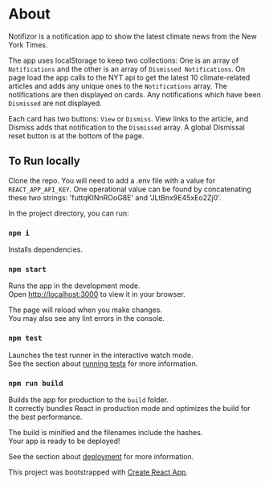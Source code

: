 # About

Notifizor is a notification app to show the latest climate news from the New York Times.

The app uses localStorage to keep two collections: One is an array of `Notifications` and the other is an array of `Dismissed Notifications`. On page load the app calls to the NYT api to get the latest 10 climate-related articles and adds any unique ones to the `Notifications` array. The notifications are then displayed on cards. Any notifications which have been `Dismissed` are not displayed.

Each card has two buttons: `View` or `Dismiss`. View links to the article, and Dismiss adds that notification to the `Dismissed` array. A global Dismissal reset button is at the bottom of the page.

## To Run locally

Clone the repo. You will need to add a .env file with a value for `REACT_APP_API_KEY`.
One operational value can be found by concatenating these two strings: 'futtqKINnROoG8E' and 'JLtBnx9E45xEo2Zj0'.

In the project directory, you can run:

### `npm i`

Installs dependencies.

### `npm start`

Runs the app in the development mode.\
Open [http://localhost:3000](http://localhost:3000) to view it in your browser.

The page will reload when you make changes.\
You may also see any lint errors in the console.

### `npm test`

Launches the test runner in the interactive watch mode.\
See the section about [running tests](https://facebook.github.io/create-react-app/docs/running-tests) for more information.

### `npm run build`

Builds the app for production to the `build` folder.\
It correctly bundles React in production mode and optimizes the build for the best performance.

The build is minified and the filenames include the hashes.\
Your app is ready to be deployed!

See the section about [deployment](https://facebook.github.io/create-react-app/docs/deployment) for more information.

This project was bootstrapped with [Create React App](https://github.com/facebook/create-react-app).
